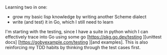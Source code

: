 Learning two in one:
- grow my basic lisp knowledge by writing another Scheme dialect
- write (and test) it in Go, which I still need to learn

I'm starting with the testing, since I have a suite in python which
I can effectively trace into Go using some go [https://pkg.go.dev/testing ][unittest docs] [https://gobyexample.com/testing ][and examples].
This is also reinforcing my TDD habits by thinking through the test 
cases first.
